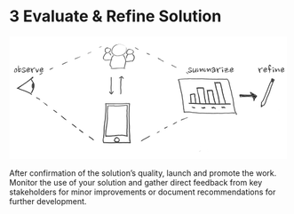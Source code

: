# 3 Evaluate & Refine Solution

![](../.gitbook/assets/phase3.png)

After confirmation of the solution’s quality, launch and promote the work. Monitor the use of your solution and gather direct feedback from key stakeholders for minor improvements or document recommendations for further development.


